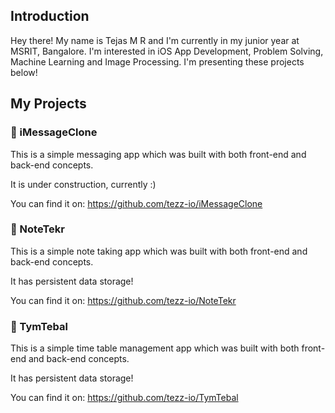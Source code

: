 ## Introduction
Hey there! My name is Tejas M R and I'm currently in my junior year at MSRIT, Bangalore. I'm interested in iOS App Development, Problem Solving, Machine Learning and Image Processing. I'm presenting these projects below!
## My Projects

### 💬 iMessageClone
This is a simple messaging app which was built with both front-end and back-end concepts.

It is under construction, currently :)

You can find it on: https://github.com/tezz-io/iMessageClone

### 📝 NoteTekr
This is a simple note taking app which was built with both front-end and back-end concepts.

It has persistent data storage!

You can find it on: https://github.com/tezz-io/NoteTekr


### 📅 TymTebal
This is a simple time table management app which was built with both front-end and back-end concepts.

It has persistent data storage!

You can find it on: https://github.com/tezz-io/TymTebal

<!--
**tezz-io/tezz-io** is a ✨ _special_ ✨ repository because its `README.md` (this file) appears on your GitHub profile.

Here are some ideas to get you started:

- 🔭 I’m currently working on ...
- 🌱 I’m currently learning ...
- 👯 I’m looking to collaborate on ...
- 🤔 I’m looking for help with ...
- 💬 Ask me about ...
- 📫 How to reach me: ...
- 😄 Pronouns: ...
- ⚡ Fun fact: ...
-->
